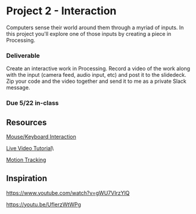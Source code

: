 # Project 2 - Interaction

Computers sense their world around them through a myriad of inputs. In this project you'll explore one of those inputs by creating a piece in Processing. 

### Deliverable
Create an interactive work in Processing. Record a video of the work along with the input (camera feed, audio input, etc) and post it to the slidedeck. Zip your code and the video together and send it to me as a private Slack message. 

### Due 5/22 in-class


## Resources

[Mouse/Keyboard Interaction](https://processing.org/tutorials/interactivity/)

[Live Video Tutorial](https://processing.org/tutorials/video/)\

[Motion Tracking](http://learningprocessing.com/exercises/chp16/exercise-16-07-track-motion)


## Inspiration

https://www.youtube.com/watch?v=gWU7VIrzYlQ 

https://youtu.be/UfIerzWtWPg
